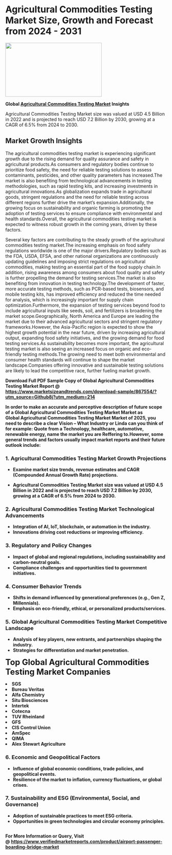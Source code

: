 <H1>Agricultural Commodities Testing Market Size, Growth and Forecast from 2024 - 2031</H1><img class="aligncenter size-medium wp-image-584254" src="https://thirdeyenews.in/wp-content/uploads/2024/09/Global-Market-Research-300x168.jpeg" alt="" width="300" height="168" /><p><strong>Global&nbsp;<a href="https://www.marketsizeandtrends.com/download-sample/867554/?utm_source=Github8j?utm_medium=214">Agricultural Commodities Testing Market</a> Insights</strong></p><p>Agricultural Commodities Testing Market size was valued at USD 4.5 Billion in 2022 and is projected to reach USD 7.2 Billion by 2030, growing at a CAGR of 6.5% from 2024 to 2030.</p><p><h2>Market Growth Insights</h2> <p>The agricultural commodities testing market is experiencing significant growth due to the rising demand for quality assurance and safety in agricultural products.As consumers and regulatory bodies continue to prioritize food safety, the need for reliable testing solutions to assess contaminants, pesticides, and other quality parameters has increased.The market is also benefiting from technological advancements in testing methodologies, such as rapid testing kits, and increasing investments in agricultural innovations.As globalization expands trade in agricultural goods, stringent regulations and the need for reliable testing across different regions further drive the market’s expansion.Additionally, the growing focus on sustainability and organic farming is promoting the adoption of testing services to ensure compliance with environmental and health standards.Overall, the agricultural commodities testing market is expected to witness robust growth in the coming years, driven by these factors.<span><strong></strong></span> <p>Several key factors are contributing to the steady growth of the agricultural commodities testing market.The increasing emphasis on food safety regulations worldwide is one of the major drivers.Regulatory bodies such as the FDA, USDA, EFSA, and other national organizations are continuously updating guidelines and imposing strict regulations on agricultural commodities, making testing an essential part of the food supply chain.In addition, rising awareness among consumers about food quality and safety is further propelling the demand for testing services.The market is also benefiting from innovation in testing technology.The development of faster, more accurate testing methods, such as PCR-based tests, biosensors, and mobile testing kits, has improved efficiency and reduced the time needed for analysis, which is increasingly important for supply chain optimization.Furthermore, the expansion of testing services beyond food to include agricultural inputs like seeds, soil, and fertilizers is broadening the market scope.Geographically, North America and Europe are leading the market due to their advanced agricultural sectors and stringent regulatory frameworks.However, the Asia-Pacific region is expected to show the highest growth potential in the near future, driven by increasing agricultural output, expanding food safety initiatives, and the growing demand for food testing services.As sustainability becomes more important, the agricultural testing market is also seeing an increased focus on organic and eco-friendly testing methods.The growing need to meet both environmental and consumer health standards will continue to shape the market landscape.Companies offering innovative and sustainable testing solutions are likely to lead the competitive race, further fueling market growth.<span><strong></p><p><span class=""><strong>Download Full PDF Sample Copy of Global Agricultural Commodities Testing Market Report</strong> @ <a href="https://www.marketsizeandtrends.com/download-sample/867554/?utm_source=Github8j?utm_medium=214" target="_blank">https://www.marketsizeandtrends.com/download-sample/867554/?utm_source=Github8j?utm_medium=214</a></span></p><p>In order to make an accurate and perceptive description of future scope of a Global&nbsp;Agricultural Commodities Testing Market Market as Global&nbsp;Agricultural Commodities Testing Market Market of 2025, you need to describe a clear Vision &ndash; What Industry or Linda can you think of for example: Quote from a Technology, healthcare, automotive, renewable energy, name the market you are Reffering to.However, some general trends and factors usually impact market reports and their future outlook include:</p><h3>1.&nbsp;<strong>Agricultural Commodities Testing Market Growth Projections</strong></h3><ul><li>Examine market size trends, revenue estimates and CAGR (Compounded Annual Growth Rate) projections.</li><li><p>Agricultural Commodities Testing Market size was valued at USD 4.5 Billion in 2022 and is projected to reach USD 7.2 Billion by 2030, growing at a CAGR of 6.5% from 2024 to 2030.</p></li></ul><h3>2.&nbsp;<strong>Agricultural Commodities Testing Market Technological Advancements</strong></h3><ul><li>Integration of AI, IoT, blockchain, or automation in the industry.</li><li>Innovations driving cost reductions or improving efficiency.</li></ul><h3>3.&nbsp;<strong>Regulatory and Policy Changes</strong></h3><ul><li>Impact of global and regional regulations, including sustainability and carbon-neutral goals.</li><li>Compliance challenges and opportunities tied to government initiatives.</li></ul><h3>4.&nbsp;<strong>Consumer Behavior Trends</strong></h3><ul><li>Shifts in demand influenced by generational preferences (e.g., Gen Z, Millennials).</li><li>Emphasis on eco-friendly, ethical, or personalized products/services.</li></ul><h3>5.&nbsp;<strong>Global Agricultural Commodities Testing Market Competitive Landscape</strong></h3><ul><li>Analysis of key players, new entrants, and partnerships shaping the industry.</li><li>Strategies for differentiation and market penetration.</li></ul><p data-pm-slice="1 1 []"><span style="color: inherit; font-family: inherit; font-size: 25px;">Top Global Agricultural Commodities Testing Market Companies</span></p><div class="" data-test-id=""><p><li>SGS</li><li> Bureau Veritas</li><li> Alfa Chemistry</li><li> Situ Biosciences</li><li> Intertek</li><li> Cotecna</li><li> TUV Rheinland</li><li> GFS</li><li> CIS Control Union</li><li> AmSpec</li><li> QIMA</li><li> Alex Stewart Agriculture</li></p></div><h3>6.&nbsp;<strong>Economic and Geopolitical Factors</strong></h3><ul><li>Influence of global economic conditions, trade policies, and geopolitical events.</li><li>Resilience of the market to inflation, currency fluctuations, or global crises.</li></ul><h3>7.&nbsp;<strong>Sustainability and ESG (Environmental, Social, and Governance)</strong></h3><ul><li>Adoption of sustainable practices to meet ESG criteria.</li><li>Opportunities in green technologies and circular economy principles.</li></ul><h2><strong style="font-size: 14px;">For More Information or Query, Visit @&nbsp;</strong><a style="background-color: #ffffff; font-size: 14px;" href="https://www.marketsizeandtrends.com/report/agricultural-commodities-testing-market/" target="_blank">https://www.verifiedmarketreports.com/product/airport-passenger-boarding-bridge-market</a></h2>